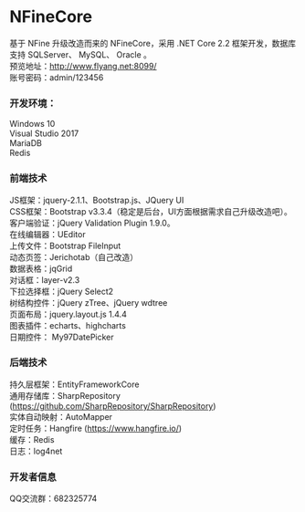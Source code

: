 # NFineCore
基于 NFine 升级改造而来的 NFineCore，采用 .NET Core 2.2 框架开发，数据库支持 SQLServer、 MySQL、 Oracle 。  
预览地址：http://www.flyang.net:8099/  
账号密码：admin/123456  

### 开发环境：  
Windows 10  
Visual Studio 2017  
MariaDB  
Redis  

### 前端技术  
JS框架：jquery-2.1.1、Bootstrap.js、JQuery UI  
CSS框架：Bootstrap v3.3.4（稳定是后台，UI方面根据需求自己升级改造吧）。  
客户端验证：jQuery Validation Plugin 1.9.0。  
在线编辑器：UEditor  
上传文件：Bootstrap FileInput  
动态页签：Jerichotab（自己改造）  
数据表格：jqGrid  
对话框：layer-v2.3  
下拉选择框：jQuery Select2  
树结构控件：jQuery zTree、jQuery wdtree  
页面布局：jquery.layout.js 1.4.4  
图表插件：echarts、highcharts  
日期控件： My97DatePicker  

### 后端技术  
持久层框架：EntityFrameworkCore  
通用存储库：SharpRepository (https://github.com/SharpRepository/SharpRepository)  
实体自动映射：AutoMapper  
定时任务：Hangfire (https://www.hangfire.io/)  
缓存：Redis  
日志：log4net  

### 开发者信息
QQ交流群：682325774
